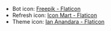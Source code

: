 - Bot icon: [Freepik - Flaticon](https://www.flaticon.com/free-icons/bot)
- Refresh icon: [Icon Mart - Flaticon](https://www.flaticon.com/free-icons/restart)
- Theme icon: [Ian Anandara - Flaticon](https://www.flaticon.com/free-icons/theme)

